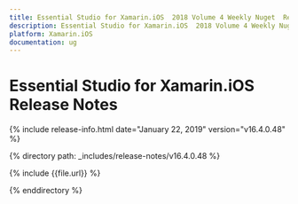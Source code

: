 ```yaml
---
title: Essential Studio for Xamarin.iOS  2018 Volume 4 Weekly Nuget  Release Notes  
description: Essential Studio for Xamarin.iOS  2018 Volume 4 Weekly Nuget  Release Notes  
platform: Xamarin.iOS
documentation: ug
---
```


# Essential Studio for Xamarin.iOS  Release Notes  

{% include release-info.html date="January 22, 2019"  version="v16.4.0.48" %} 


{% directory path: _includes/release-notes/v16.4.0.48 %}

{% include {{file.url}} %}

{% enddirectory %}